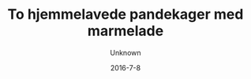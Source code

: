 ---
title: 'To hjemmelavede pandekager med marmelade'
description: null
image: d9d5d79be0895e984bbd42f6b5d0861b8252c244
price: '30'
size: '2'
color: '#ffffff'
category: breakfast
tags: Morgenmad
meta:
    id: 8xde2f81ba24a8951658a45583feed4a98b4f37e
    parentId: f20f57fa9c3d8bff0902cfb33f350091a3a48d51
    language: da
date: '2016-7-8'
author: Unknown
---